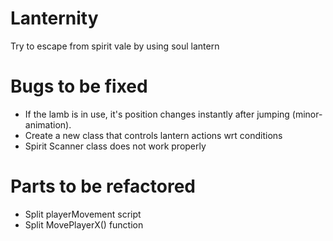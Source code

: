 # Lanternity
Try to escape from spirit vale by using soul lantern

# Bugs to be fixed
- If the lamb is in use, it's position changes instantly after jumping (minor-animation).
- Create a new class that controls lantern actions wrt conditions
- Spirit Scanner class does not work properly

# Parts to be refactored
- Split playerMovement script 
- Split MovePlayerX() function